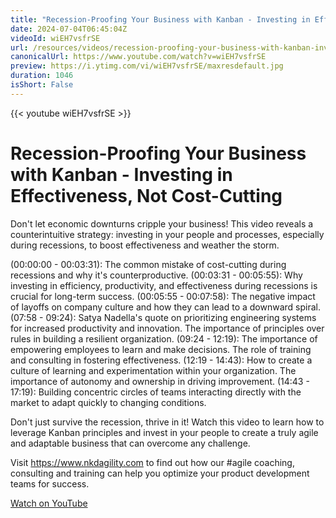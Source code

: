 ```yaml
---
title: "Recession-Proofing Your Business with Kanban - Investing in Effectiveness, Not Cost-Cutting"
date: 2024-07-04T06:45:04Z
videoId: wiEH7vsfrSE
url: /resources/videos/recession-proofing-your-business-with-kanban-investing-in-effectiveness,-not-cost-cutting
canonicalUrl: https://www.youtube.com/watch?v=wiEH7vsfrSE
preview: https://i.ytimg.com/vi/wiEH7vsfrSE/maxresdefault.jpg
duration: 1046
isShort: False
---
```


{{< youtube wiEH7vsfrSE >}}

# Recession-Proofing Your Business with Kanban - Investing in Effectiveness, Not Cost-Cutting

Don't let economic downturns cripple your business! This video reveals a counterintuitive strategy: investing in your people and processes, especially during recessions, to boost effectiveness and weather the storm.

(00:00:00 - 00:03:31): The common mistake of cost-cutting during recessions and why it's counterproductive.
(00:03:31 - 00:05:55): Why investing in efficiency, productivity, and effectiveness during recessions is crucial for long-term success.
(00:05:55 - 00:07:58): The negative impact of layoffs on company culture and how they can lead to a downward spiral.
(07:58 - 09:24): Satya Nadella's quote on prioritizing engineering systems for increased productivity and innovation. The importance of principles over rules in building a resilient organization.
(09:24 - 12:19): The importance of empowering employees to learn and make decisions. The role of training and consulting in fostering effectiveness.
(12:19 - 14:43): How to create a culture of learning and experimentation within your organization. The importance of autonomy and ownership in driving improvement.
(14:43 - 17:19): Building concentric circles of teams interacting directly with the market to adapt quickly to changing conditions.

Don't just survive the recession, thrive in it! Watch this video to learn how to leverage Kanban principles and invest in your people to create a truly agile and adaptable business that can overcome any challenge.

Visit https://www.nkdagility.com to find out how our #agile coaching, consulting and training can help you optimize your product development teams for success.

[Watch on YouTube](https://www.youtube.com/watch?v=wiEH7vsfrSE)
